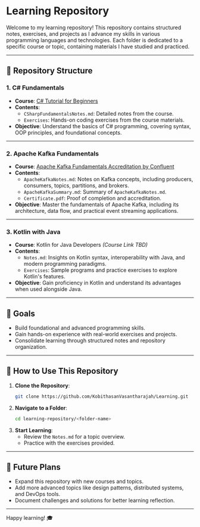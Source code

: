 # Learning Repository

Welcome to my learning repository! This repository contains structured notes, exercises, and projects as I advance my skills in various programming languages and technologies. Each folder is dedicated to a specific course or topic, containing materials I have studied and practiced.

---

## 📂 Repository Structure

### 1. **C# Fundamentals**
- **Course**: [C# Tutorial for Beginners](https://eylearning.udemy.com/course/csharp-tutorial-for-beginners/learn/)
- **Contents**:
    - `CSharpFundamentalsNotes.md`: Detailed notes from the course.
    - `Exercises`: Hands-on coding exercises from the course materials.
- **Objective**: Understand the basics of C# programming, covering syntax, OOP principles, and foundational concepts.

---

### 2. **Apache Kafka Fundamentals**
- **Course**: [Apache Kafka Fundamentals Accreditation by Confluent](https://www.confluent.io/resources/apache-kafka-fundamentals-accreditation/)
- **Contents**:
    - `ApacheKafkaNotes.md`: Notes on Kafka concepts, including producers, consumers, topics, partitions, and brokers.
    - `ApacheKafkaSummary.md`: Summary of `ApacheKafkaNotes.md`.
    - `Certificate.pdf`: Proof of completion and accreditation.
- **Objective**: Master the fundamentals of Apache Kafka, including its architecture, data flow, and practical event streaming applications.

---

### 3. **Kotlin with Java**
- **Course**: Kotlin for Java Developers *(Course Link TBD)*
- **Contents**:
    - `Notes.md`: Insights on Kotlin syntax, interoperability with Java, and modern programming paradigms.
    - `Exercises`: Sample programs and practice exercises to explore Kotlin's features.
- **Objective**: Gain proficiency in Kotlin and understand its advantages when used alongside Java.

---

## 🚀 Goals
- Build foundational and advanced programming skills.
- Gain hands-on experience with real-world exercises and projects.
- Consolidate learning through structured notes and repository organization.

---

## 🔖 How to Use This Repository
1. **Clone the Repository**:
   ```bash
   git clone https://github.com/KobithasanVasantharajah/Learning.git
   ```
2. **Navigate to a Folder**:
   ```bash
   cd learning-repository/<folder-name>
   ```
3. **Start Learning**:
    - Review the `Notes.md` for a topic overview.
    - Practice with the exercises provided.

---

## 🌟 Future Plans
- Expand this repository with new courses and topics.
- Add more advanced topics like design patterns, distributed systems, and DevOps tools.
- Document challenges and solutions for better learning reflection.

---

Happy learning! 🎓